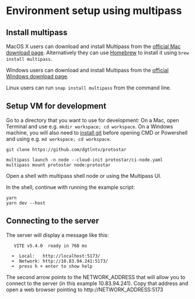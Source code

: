 # Environment setup using multipass

## Install multipass

MacOS X users can download and install Multipass from the [official Mac download page](https://multipass.run/download/macos/).
Alternatively they can use [Homebrew](https://brew.sh/) to install it using `brew install multipass`.

Windows users can download and install Multipass from
the [official Windows download page](https://multipass.run/download/windows/).

Linux users can run `snap install multipass` from the command line.

## Setup VM for development

Go to a directory that you want to use for development: On a Mac, open Terminal and use e.g. `mkdir workspace; cd workspace`.
On a Windows machine, you will also need to [install git](https://git-scm.com/download/win)  before opening CMD or Powershell 
and using e.g. `md workspace; cd workspace`. 

```
git clone https://github.com/dgtlntv/protostar

multipass launch -n node --cloud-init protostar/ci-node.yaml
multipass mount protostar node:protostar
```

Open a shell with multipass shell node or using the Multipass UI.

In the shell, continue with running the example script:

```
yarn
yarn dev --host
```

## Connecting to the server

The server will display a message like this:
```
   VITE v5.4.0  ready in 768 ms

  ➜  Local:   http://localhost:5173/
  ➜  Network: http://10.83.94.241:5173/
  ➜  press h + enter to show help
```
The second arrow points to the NETWORK_ADDRESS that will allow you to connect to the server (in this example 10.83.94.241). Copy that address and open a web browser pointing to http://NETWORK_ADDRESS:5173
